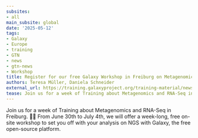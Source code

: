 ```yaml
---
subsites:
- all
main_subsite: global
date: '2025-05-12'
tags:
- Galaxy
- Europe
- training
- GTN
- news
- gtn-news
- Workshop
title: Register for our free Galaxy Workshop in Freiburg on Metagenomics and RNA-Seq
authors: Teresa Müller, Daniela Schneider
external_url: https://training.galaxyproject.org/training-material/news/2025/05/12/Galaxy_WS_Freiburg.html
tease: Join us for a week of Training about Metagenomics and RNA-Seq in Freiburg
---
```

Join us for a week of Training about Metagenomics and RNA-Seq in Freiburg. 🦠🧬​ From June 30th to July 4th, we will offer a week-long, free on-site workshop to set you off with your analysis on NGS with Galaxy, the free open-source platform.